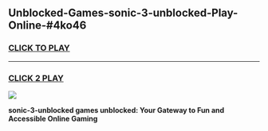 
## Unblocked-Games-sonic-3-unblocked-Play-Online-#4ko46
<h3>
<a href="https://premium.freeplayer.one?title=sonic-3-unblocked&ref=24F">CLICK TO PLAY</a></h3>
<hr>

<h3>
<a href="https://premium.freeplayer.one?title=sonic-3-unblocked&ref=24F">CLICK 2 PLAY</a>
  
</h3>

<a href="https://premium.freeplayer.one?title=sonic-3-unblocked&ref=24F/"><img src="https://clearcache.store/games.png"></a>


**sonic-3-unblocked games unblocked: Your Gateway to Fun and Accessible Online Gaming**
